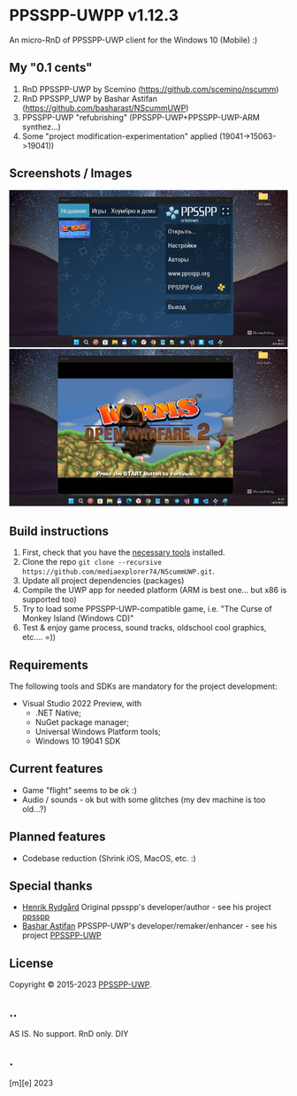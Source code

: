 # PPSSPP-UWPP v1.12.3
An micro-RnD of PPSSPP-UWP client for the Windows 10 (Mobile) :)
    
## My "0.1 cents"
1. RnD PPSSPP-UWP by Scemino (https://github.com/scemino/nscumm)
2. RnD PPSSPP_UWP by Bashar Astifan (https://github.com/basharast/NScummUWP) 
3. PPSSPP-UWP "refubrishing" (PPSSPP-UWP+PPSSPP-UWP-ARM synthez...)
4. Some "project modification-experimentation" applied (19041->15063->19041))

## Screenshots / Images
![](images/shot1.png)
![](images/shot2.png)

## Build instructions
1. First, check that you have the [necessary tools](#requirements) installed.
2. Clone the repo `git clone --recursive https://github.com/mediaexplorer74/NScummUWP.git`.
3. Update all project dependencies (packages) 
4. Compile the UWP app for needed platform (ARM is best one... but x86 is supported too)
5. Try to load some PPSSPP-UWP-compatible game, i.e. "The Curse of Monkey Island (Windows CD)"
6. Test & enjoy game process, sound tracks, oldschool cool graphics, etc.... =))
 
## Requirements
The following tools and SDKs are mandatory for the project development:
* Visual Studio 2022 Preview, with
    * .NET Native;
    * NuGet package manager;
    * Universal Windows Platform tools;
    * Windows 10 19041 SDK

## Current features
- Game "flight" seems to be ok :)
- Audio / sounds - ok but with some glitches (my dev machine is too old...?)

## Planned features
- Codebase reduction (Shrink iOS, MacOS, etc. :)

## Special thanks
- [Henrik Rydgård](https://github.com/hrydgard) Original ppsspp's developer/author - see his project [ppsspp](https://github.com/hrydgard/ppsspp)
- [Bashar Astifan](https://github.com/basharast) PPSSPP-UWP's developer/remaker/enhancer - see his project [PPSSPP-UWP](https://github.com/basharast/PPSSPP-UWP-ARM) 

## License
Copyright © 2015-2023 [PPSSPP-UWP](https://github.com/hrydgard/graphs/contributors).

## ..
AS IS. No support. RnD only. DIY

## .
[m][e] 2023
